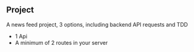 ## Project

A news feed project, 3 options, including backend API requests and TDD

- 1 Api
- A minimum of 2 routes in your server
